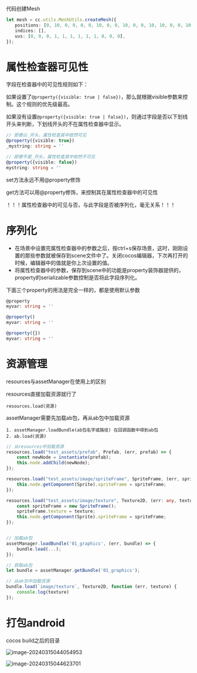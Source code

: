 代码创建Mesh



```typescript
let mesh = cc.utils.MeshUtils.createMesh({
　　positions: [0, 10, 0, 0, 0, 0, 10, 0, 0, 10, 0, 0, 10, 10, 0, 0, 10, 0],
　　indices: [],
　　uvs: [0, 0, 0, 1, 1, 1, 1, 1, 1, 0, 0, 0],
});
```



# 属性检查器可见性

字段在检查器中的可见性规则如下：

如果设置了`@property({visible: true | false})`，那么就根据visible参数来控制。这个规则的优先级最高。

如果没有设置`@property({visible: true | false})`，则通过字段是否以下划线开头来判断，下划线开头的不在属性检查器中显示。

```typescript
// 即便以_开头，属性检查其中依然可见
@property({visible: true})
_mystring: string = ''

// 即便不是_开头，属性检查其中依然不可见
@property({visible: false})
mystring: string = ''
```

set方法永远不用@property修饰

get方法可以用@property修饰，来控制其在属性检查器中的可见性

！！！属性检查器中的可见与否，与此字段是否被序列化，毫无关系！！！

# 序列化

- 在场景中设置完属性检查器中的参数之后，按ctrl+s保存场景，这时，刚刚设置的那些参数就被保存到scene文件中了。关闭cocos编辑器，下次再打开的时候，编辑器中的值就是你上次设置的值。
- 将属性检查器中的参数，保存到scene中的功能是property装饰器提供的，property的serializable参数控制是否将此字段序列化。

下面三个property的用法是完全一样的，都是使用默认参数

```typescript
@property
myvar: string = ''

@property()
myvar: string = ''

@property({})
myvar: string = ''
```



# 资源管理

resources与assetManager在使用上的区别

resources直接加载资源就行了

```
resources.load(资源)
```

assetManager需要先加载ab包，再从ab包中加载资源

```
1. assetManager.loadBundle(ab包名字或路径) 在回调函数中得到ab包
2. ab.load(资源)
```





```typescript
// 从resources中加载资源
resources.load("test_assets/prefab", Prefab, (err, prefab) => {
    const newNode = instantiate(prefab);
    this.node.addChild(newNode);
});

resources.load("test_assets/image/spriteFrame", SpriteFrame, (err, spriteFrame) => {
    this.node.getComponent(Sprite).spriteFrame = spriteFrame;
});

resources.load("test_assets/image/texture", Texture2D, (err: any, texture: Texture2D) => {
    const spriteFrame = new SpriteFrame();
    spriteFrame.texture = texture;
    this.node.getComponent(Sprite).spriteFrame = spriteFrame;
});


// 加载ab包
assetManager.loadBundle('01_graphics', (err, bundle) => {
    bundle.load(...);
});

// 获取ab包
let bundle = assetManager.getBundle('01_graphics');

// 从ab包中加载资源
bundle.load(`image/texture`, Texture2D, function (err, texture) {
    console.log(texture)
});

```

# 打包android

cocos build之后的目录

![image-20240315044054953](./assets/image-20240315044054953.png)



![image-20240315044623701](./assets/image-20240315044623701.png)
